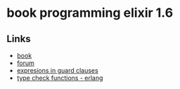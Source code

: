 # book programming elixir 1.6 

## Links
- [book](https://pragprog.com/titles/elixir16/programming-elixir-1-6/)
- [forum](https://elixirforum.com/)
- [expresions in guard clauses](http://elixir-lang.org/getting-started/case-cond-and-if.html#expressions-in-guard-clauses)
- [type check functions - erlang](http://erlang.org/doc/man/erlang.html#is_atom-1)